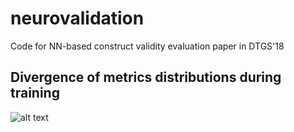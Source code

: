 # neurovalidation
Code for NN-based construct validity evaluation paper in DTGS'18

## Divergence of metrics distributions during training

![alt text](https://github.com/bakirillov/neurovalidation/blob/master/animation.gif "Real vs Permuted")
